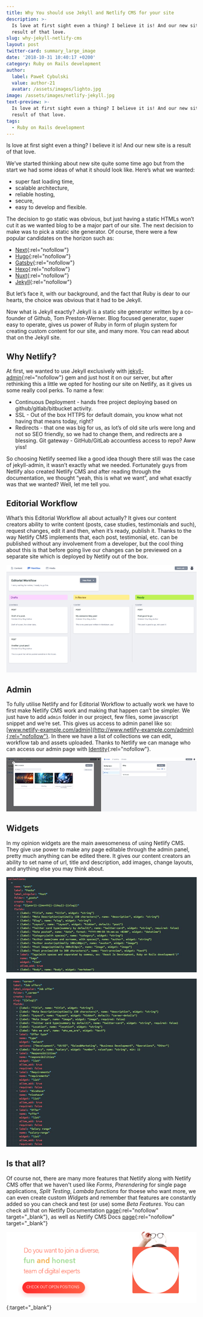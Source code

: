 ```yaml
---
title: Why You should use Jekyll and Netlify CMS for your site
description: >-
  Is love at first sight even a thing? I believe it is! And our new site is a
  result of that love.
slug: why-jekyll-netlify-cms
layout: post
twitter-card: summary_large_image
date: '2018-10-31 10:40:17 +0200'
category: Ruby on Rails development
author:
  label: Paweł Cybulski
  value: author-21
  avatar: /assets/images/lighto.jpg
image: /assets/images/netlify-jekyll.jpg
text-preview: >-
  Is love at first sight even a thing? I believe it is! And our new site is a
  result of that love.
tags:
  - Ruby on Rails development
---
```

Is love at first sight even a thing? I believe it is! And our new site is a result of that love.

We’ve started thinking about new site quite some time ago but from the start we had some ideas of what it should look like. Here’s what we wanted:

* super fast loading time,
* scalable architecture,
* reliable hosting,
* secure,
* easy to develop and flexible.

The decision to go static was obvious, but just having a static HTMLs won’t cut it as we wanted blog to be a major part of our site. The next decision to make was to pick a static site generator. Of course, there were a few popular candidates on the horizon such as:

* [Next](https://nextjs.org/){:rel="nofollow"}
* [Hugo](https://gohugo.io/){:rel="nofollow"}
* [Gatsby](https://www.gatsbyjs.org/){:rel="nofollow"}
* [Hexo](https://hexo.io/){:rel="nofollow"}
* [Nuxt](https://nuxtjs.org/){:rel="nofollow"}
* [Jekyll](https://jekyllrb.com/){:rel="nofollow"}

But let’s face it, with our background, and the fact that Ruby is dear to our hearts, the choice was obvious that it had to be Jekyll.

Now what is Jekyll exactly? Jekyll is a static site generator written by a co-founder of Github, Tom Preston-Werner. Blog focused generator, super easy to operate, gives us power of Ruby in form of plugin system for creating custom content for our site, and many more. You can read about that on the Jekyll site.

## Why Netlify?

At first, we wanted to use Jekyll exclusively with [jekyll-admin](https://github.com/jekyll/jekyll-admin){:rel="nofollow"} gem and just host it on our server, but after rethinking this a little we opted for hosting our site on Netlify, as it gives us some really cool perks. To name a few:

* Continuous Deployment - hands free project deploying based on github/gitlab/bitbucket activity.
* SSL - Out of the box HTTPS for default domain, you know what not having that means today, right?
* Redirects - that one was big for us, as lot’s of old site urls were long and not so SEO friendly, so we had to change them, and redirects are a blessing.
  Git gateway - GitHub/GitLab accountless access to repo? Aww yiss!

So choosing Netlify seemed like a good idea though there still was the case of jekyll-admin, it wasn’t exactly what we needed. Fortunately guys from Netlify also created Netlify CMS and after reading through the documentation, we thought “yeah, this is what we want”, and what exactly was that we wanted? Well, let me tell you.

## Editorial Workflow

What’s this Editorial Workflow all about actually? It gives our content creators ability to write content (posts, case studies, testimonials and such), request changes, edit it and then, when it’s ready, publish it. Thanks to the way Netlify CMS implements that, each post, testimonial, etc. can be published without any involvement from a developer, but the cool thing about this is that before going live our changes can be previewed on a separate site which is deployed by Netlify out of the box.

![null](/assets/images/netlify-editorial-workflow.png)

## Admin

To fully utilise Netlify and for Editorial Workflow to actually work we have to first make Netlify CMS work and making that happen can’t be simpler. We just have to add `admin` folder in our project, few files, some javascript snippet and we’re set. This gives us access to admin panel like so: [www.netlify-example.com/admin](http://www.netlify-example.com/admin){:rel="nofollow"}. In there we have a list of collections we can edit, workflow tab and assets uploaded. Thanks to Netlify we can manage who can access our admin page with [Identity](https://www.netlify.com/docs/identity/){:rel="nofollow"}.

![netlify-admin](/assets/images/netlify-admin.jpg)

## Widgets

In my opinion widgets are the main awesomeness of using Netlify CMS. They give use power to make any page editable through the admin panel, pretty much anything can be edited there. It gives our content creators an ability to set name of  url, title and description, add images, change layouts, and anything else you may think about.

![null](/assets/images/netlify-widget-1.jpg)

![null](/assets/images/netlify-widget-2.jpg)

## Is that all?

Of course not, there are many more features that Netlify along with Netlify CMS offer that we haven't used like _Forms_, _Prerendering_ for single page applications, _Split Testing_, _Lambda functions_ for thoese who want more, we can even create custom _Widgets_ and remember that features are constantly added so you can check and test (or use) some _Beta Features_. You can check all that on Netlify Documentation [page](https://www.netlify.com/docs){:rel="nofollow" target="_blank"}, as well as Netlify CMS Docs [page](https://www.netlifycms.org/docs){:rel="nofollow" target="_blank"}

[![Check out open possitions](/assets/images/join-the-team.png)](https://naturaily.com/careers){:target="_blank"}
